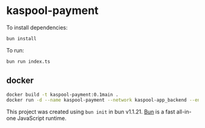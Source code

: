 # kaspool-payment

To install dependencies:

```bash
bun install
```

To run:

```bash
bun run index.ts
```

## docker

```bash
docker build -t kaspool-payment:0.1main .
docker run -d --name kaspool-payment --network kaspool-app_backend --env-file ./src/.env --restart always kaspool-payment:0.1main
```

This project was created using `bun init` in bun v1.1.21. [Bun](https://bun.sh) is a fast all-in-one JavaScript runtime.
